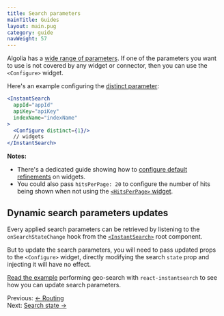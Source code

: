```yaml
---
title: Search parameters
mainTitle: Guides
layout: main.pug
category: guide
navWeight: 57
---
```


Algolia has a [wide range of parameters](https://www.algolia.com/doc/api-client/javascript/search#search-parameters). If one of the parameters you want to use is not covered by any widget or connector, then you can use the `<Configure>` widget.

Here's an example configuring the [distinct parameter](https://www.algolia.com/doc/api-client/javascript/parameters#distinct):

```jsx
<InstantSearch
  appId="appId"
  apiKey="apiKey"
  indexName="indexName"
>
  <Configure distinct={1}/>
  // widgets
</InstantSearch>
```

**Notes:**
* There's a dedicated guide showing how to [configure default refinements](guide/Default_refinements.html) on widgets.
* You could also pass `hitsPerPage: 20` to configure the number of hits being shown when not using
the [`<HitsPerPage>` widget](widgets/HitsPerPage.html).

## Dynamic search parameters updates

Every applied search parameters can be retrieved by listening to the `onSearchStateChange`
hook from the [`<InstantSearch>`](guide/<InstantSearch>.html) root component.

But to update the search parameters, you will need to pass updated props to the `<Configure>` widget, directly modifying the search `state` prop and injecting it will have no effect.

[Read the example](https://github.com/algolia/react-instantsearch/tree/master/packages/react-instantsearch/examples/geo-search) performing geo-search with `react-instantsearch` to see how you can update search parameters.

<div class="guide-nav">
    <div class="guide-nav-left">
        Previous: <a href="guide/Routing.html">← Routing</a>
    </div>
    <div class="guide-nav-right">
        Next: <a href="guide/Search_state.html">Search state →</a>
    </div>
</div>
